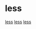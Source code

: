 # less

[less](https://github.com/webpack-contrib/less-loader)
[less](https://github.com/ng-packagr/ng-packagr)
[less](https://github.com/symfony/webpack-encore)
